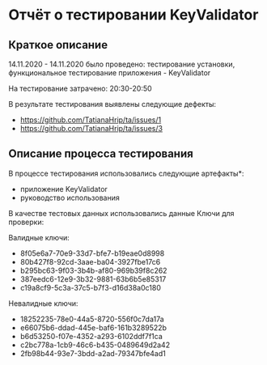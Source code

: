 # Отчёт о тестировании KeyValidator

## Краткое описание

14.11.2020 - 14.11.2020 было проведено: тестирование установки, функциональное тестирование  приложения - KeyValidator

На тестирование затрачено: 20:30-20:50

В результате тестирования выявлены следующие дефекты:
* https://github.com/TatianaHrip/ta/issues/1
* https://github.com/TatianaHrip/ta/issues/3


## Описание процесса тестирования

В процессе тестирования использовались следующие артефакты*:
* приложение KeyValidator
* руководство использования


В качестве тестовых данных использовались данные Ключи для проверки:

Валидные ключи:
* 8f05e6a7-70e9-33d7-bfe7-b19eae0d8998
* 80b427f8-92cd-3aae-ba04-3927fbe17c6
* b295bc63-9f03-3b4b-af80-969b39f8c262
* 387eedc6-12e9-3b32-9881-63b6b5e85317
* c19a8cf9-5c3a-37c5-b7f3-d16d38a0c180

Невалидные ключи:

* 18252235-78e0-44a5-8720-556f0c7da17a
* e66075b6-ddad-445e-baf6-161b3289522b
* b6d53250-f07e-4352-a293-6102ddf7f1ca
* c2bc778a-1cb9-46c6-b435-0489649d2a42
* 2fb98b44-93e7-3bdd-a2ad-79347bfe4ad1
